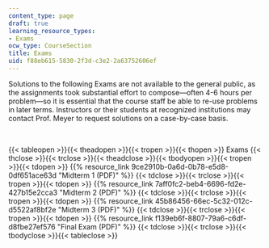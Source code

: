 ```yaml
---
content_type: page
draft: true
learning_resource_types:
- Exams
ocw_type: CourseSection
title: Exams
uid: f88eb615-5830-2f3d-c3e2-2a63752606ef
---
```

Solutions to the following Exams are not available to the general public, as the assignments took substantial effort to compose—often 4-6 hours per problem—so it is essential that the course staff be able to re-use problems in later terms. Instructors or their students at recognized institutions may contact Prof. Meyer to request solutions on a case-by-case basis. 

 

{{< tableopen >}}{{< theadopen >}}{{< tropen >}}{{< thopen >}}
Exams
{{< thclose >}}{{< trclose >}}{{< theadclose >}}{{< tbodyopen >}}{{< tropen >}}{{< tdopen >}}
{{% resource_link 9ce2910b-0a6d-0b78-e5d8-0df651ace63d "Midterm 1 (PDF)" %}}
{{< tdclose >}}{{< trclose >}}{{< tropen >}}{{< tdopen >}}
{{% resource_link 7aff0fc2-beb4-6696-fd2e-427b15e2cca3 "Midterm 2 (PDF)" %}}
{{< tdclose >}}{{< trclose >}}{{< tropen >}}{{< tdopen >}}
{{% resource_link 45b86456-66ec-5c32-012c-d5522af8bf2e "Midterm 3 (PDF)" %}}
{{< tdclose >}}{{< trclose >}}{{< tropen >}}{{< tdopen >}}
{{% resource_link f139eb6f-8807-79a6-c6df-d8fbe27ef576 "Final Exam (PDF)" %}}
{{< tdclose >}}{{< trclose >}}{{< tbodyclose >}}{{< tableclose >}}